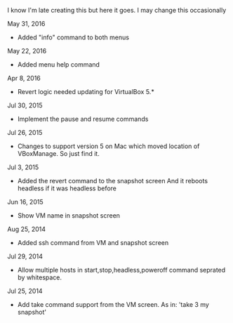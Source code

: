 I know I'm late creating this but here it goes. I may change this
occasionally

May 31, 2016

* Added "info" command to both menus

May 22, 2016

* Added menu help command

Apr 8, 2016

* Revert logic needed updating for VirtualBox 5.*

Jul 30, 2015

* Implement the pause and resume commands

Jul 26, 2015

* Changes to support version 5 on Mac which moved location of
  VBoxManage. So just find it.

Jul 3, 2015

* Added the revert command to the snapshot screen
  And it reboots headless if it was headless before

Jun 16, 2015

* Show VM name in snapshot screen

Aug 25, 2014

* Added ssh command from VM and snapshot screen

Jul 29, 2014

* Allow multiple hosts in start,stop,headless,poweroff command seprated by
whitespace.

Jul 25, 2014

* Add take command support from the VM screen. As in: 'take 3 my snapshot'


